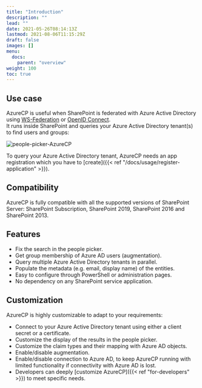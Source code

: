 ```yaml
---
title: "Introduction"
description: ""
lead: ""
date: 2021-05-26T08:14:13Z
lastmod: 2021-08-06T11:15:29Z
draft: false
images: []
menu: 
  docs:
    parent: "overview"
weight: 100
toc: true
---
```


## Use case

AzureCP is useful when SharePoint is federated with Azure Active Directory using [WS-Federation](https://docs.microsoft.com/en-us/azure/active-directory/saas-apps/sharepoint-on-premises-tutorial) or [OpenID Connect](https://docs.microsoft.com/en-us/sharepoint/security-for-sharepoint-server/oidc-1-0-authentication).  
It runs inside SharePoint and queries your Azure Active Directory tenant(s) to find users and groups:

![people-picker-AzureCP](/images/people-picker-AzureCP.png)

To query your Azure Active Directory tenant, AzureCP needs an app registration which you have to [create]({{< ref "/docs/usage/register-application" >}}).

## Compatibility

AzureCP is fully compatible with all the supported versions of SharePoint Server: SharePoint Subscription, SharePoint 2019, SharePoint 2016 and SharePoint 2013.

## Features

- Fix the search in the people picker.
- Get group membership of Azure AD users (augmentation).
- Query multiple Azure Active Directory tenants in parallel.
- Populate the metadata (e.g. email, display name) of the entities.
- Easy to configure through PowerShell or administration pages.
- No dependency on any SharePoint service application.

## Customization

AzureCP is highly customizable to adapt to your requirements:

- Connect to your Azure Active Directory tenant using either a client secret or a certificate.
- Customize the display of the results in the people picker.
- Customize the claim types and their mapping with Azure AD objects.
- Enable/disable augmentation.
- Enable/disable connection to Azure AD, to keep AzureCP running with limited functionality if connectivity with Azure AD is lost.
- Developers can deeply [customize AzureCP]({{< ref "for-developers" >}}) to meet specific needs.
